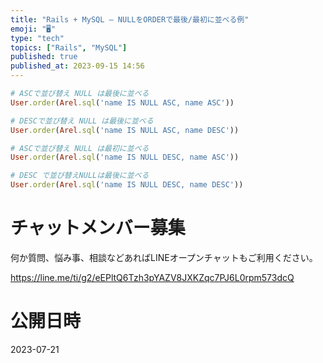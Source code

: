 ```yaml
---
title: "Rails + MySQL – NULLをORDERで最後/最初に並べる例"
emoji: "🖥"
type: "tech"
topics: ["Rails", "MySQL"]
published: true
published_at: 2023-09-15 14:56
---
```


```rb
# ASCで並び替え NULL は最後に並べる
User.order(Arel.sql('name IS NULL ASC, name ASC'))

# DESCで並び替え NULL は最後に並べる
User.order(Arel.sql('name IS NULL ASC, name DESC'))

# ASCで並び替え NULL は最初に並べる
User.order(Arel.sql('name IS NULL DESC, name ASC'))

# DESC で並び替えNULLは最後に並べる
User.order(Arel.sql('name IS NULL DESC, name DESC'))
```


# チャットメンバー募集


何か質問、悩み事、相談などあればLINEオープンチャットもご利用ください。

https://line.me/ti/g2/eEPltQ6Tzh3pYAZV8JXKZqc7PJ6L0rpm573dcQ


# 公開日時

2023-07-21
